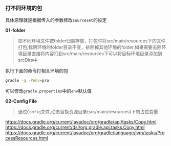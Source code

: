
### 打不同环境的包

具体原理就是根据传入的参数修改`sourceset`的设定

**01-folder**
>把不同环境文件按folder归类存放，打包时将src/main/resources下的文件打包,标明环境的folder目录不变，排除掉其他环境的folder,如果需要去除环境目录直接将内容打到src/main/resources下可以将目标环境目录添加到srcDirs中


执行下面的命令打相关环境的包
```bash
gradle -q -Penv=pro
```

可以修改`gradle.properties`中的`env`默认值

**02-Config File**
> 通过`Config`文件,动态替换资源目录(src/main/resources)下的占位变量

https://docs.gradle.org/current/javadoc/org/gradle/api/tasks/Copy.html
https://docs.gradle.org/current/dsl/org.gradle.api.tasks.Copy.html
https://docs.gradle.org/current/javadoc/org/gradle/language/jvm/tasks/ProcessResources.html